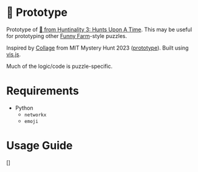 # 🤫 Prototype
Prototype of [🤫 from Huntinality 3: Hunts Upon A Time](https://www.huntinality.com/puzzles/puzzle_4). This may be useful for prototyping other [Funny Farm](https://devjoe.appspot.com/huntindex/keyword/funnyfarm)-style puzzles.

Inspired by [Collage](https://puzzles.mit.edu/2023/interestingthings.museum/puzzles/collage) from MIT Mystery Hunt 2023 ([prototype](https://github.com/alexirpan/collage-prototype)). Built using [vis.js](https://visjs.github.io/vis-network/docs/network/).


Much of the logic/code is puzzle-specific. 

# Requirements

- Python
  - `networkx`
  - `emoji`

# Usage Guide
[]

